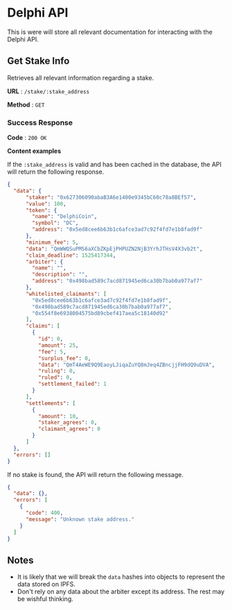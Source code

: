 # Delphi API

This is were will store all relevant documentation for interacting with the Delphi API.

## Get Stake Info

Retrieves all relevant information regarding a stake.

**URL** : `/stake/:stake_address`

**Method** : `GET`

### Success Response

**Code** : `200 OK`

**Content examples**

If the `:stake_address` is valid and has been cached in the database, the API will return the following response.

```json
{
  "data": {
      "staker": "0x627306090abaB3A6e1400e9345bC60c78a8BEf57",
      "value": 100,
      "token": {
        "name": "DelphiCoin",
        "symbol": "DC",
        "address": "0x5ed8cee6b63b1c6afce3ad7c92f4fd7e1b8fad9f"
      },
      "minimum_fee": 5,
      "data": "QmWWQSuPMS6aXCbZKpEjPHPUZN2NjB3YrhJTHsV4X3vb2t",
      "claim_deadline": 1525417344,
      "arbiter": {
        "name": "",
        "description": "",
        "address": "0x498bad589c7acd871945ed6ca30b7bab0a977af7"
      },
      "whitelisted_claimants": [
        "0x5ed8cee6b63b1c6afce3ad7c92f4fd7e1b8fad9f",
        "0x498bad589c7acd871945ed6ca30b7bab0a977af7",
        "0x554f8e6938004575bd89cbef417aea5c18140d92"
      ],
      "claims": [
        {
          "id": 0,
          "amount": 25,
          "fee": 5,
          "surplus_fee": 0,
          "data": "QmT4AeWE9Q9EaoyLJiqaZuYQ8mJeq4ZBncjjFH9dQ9uDVA",
          "ruling": 0,
          "ruled": 0,
          "settlement_failed": 1
        }
      ],
      "settlements": [
        {
          "amount": 10,
          "staker_agrees": 0,
          "claimant_agrees": 0
        }
      ]
  },
  "errors": []
}

```

If no stake is found, the API will return the following message.

```json
{
  "data": {},
  "errors": [
    {
      "code": 400,
      "message": "Unknown stake address."
    }
  ]
}
```

## Notes

* It is likely that we will break the `data` hashes into objects to represent the data stored on IPFS.
* Don't rely on any data about the arbiter except its address. The rest may be wishful thinking.
